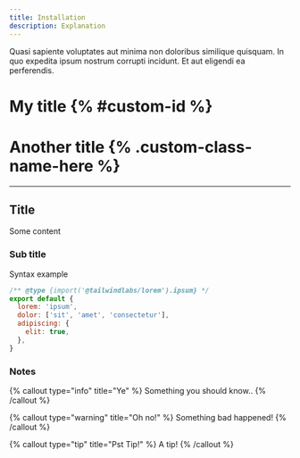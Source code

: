 ```yaml
---
title: Installation
description: Explanation
---
```


Quasi sapiente voluptates aut minima non doloribus similique quisquam. In quo expedita ipsum nostrum corrupti incidunt. Et aut eligendi ea perferendis.

# My title {% #custom-id %}

# Another title {% .custom-class-name-here %}

---

## Title

Some content

### Sub title

Syntax example

```js
/** @type {import('@tailwindlabs/lorem').ipsum} */
export default {
  lorem: 'ipsum',
  dolor: ['sit', 'amet', 'consectetur'],
  adipiscing: {
    elit: true,
  },
}
```

### Notes

{% callout type="info" title="Ye" %}
Something you should know..
{% /callout %}

{% callout type="warning" title="Oh no!" %}
Something bad happened!
{% /callout %}

{% callout type="tip" title="Pst Tip!" %}
A tip!
{% /callout %}
